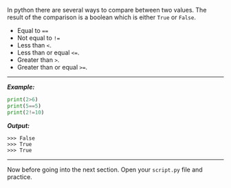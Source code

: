 ﻿

In python there are several ways to compare between two values. The result of the comparison is a boolean which is either  `True`  or  `False`.

-   Equal to  `==`
-   Not equal to  `!=`
-   Less than  `<`.
-   Less than or equal  `<=`.
-   Greater than  `>`.
-   Greater than or equal  `>=`.

---
***Example:***

```python
print(2>6)
print(5==5)
print(2!=10)
```

***Output:***
```
>>> False
>>> True
>>> True
```

---

Now before going into the next section. Open your ```script.py``` file and practice. 

